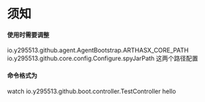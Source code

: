 # 须知

#### 使用时需要调整

io.y295513.github.agent.AgentBootstrap.ARTHASX_CORE_PATH
io.y295513.github.core.config.Configure.spyJarPath
这两个路径配置

#### 命令格式为
watch io.y295513.github.boot.controller.TestController hello